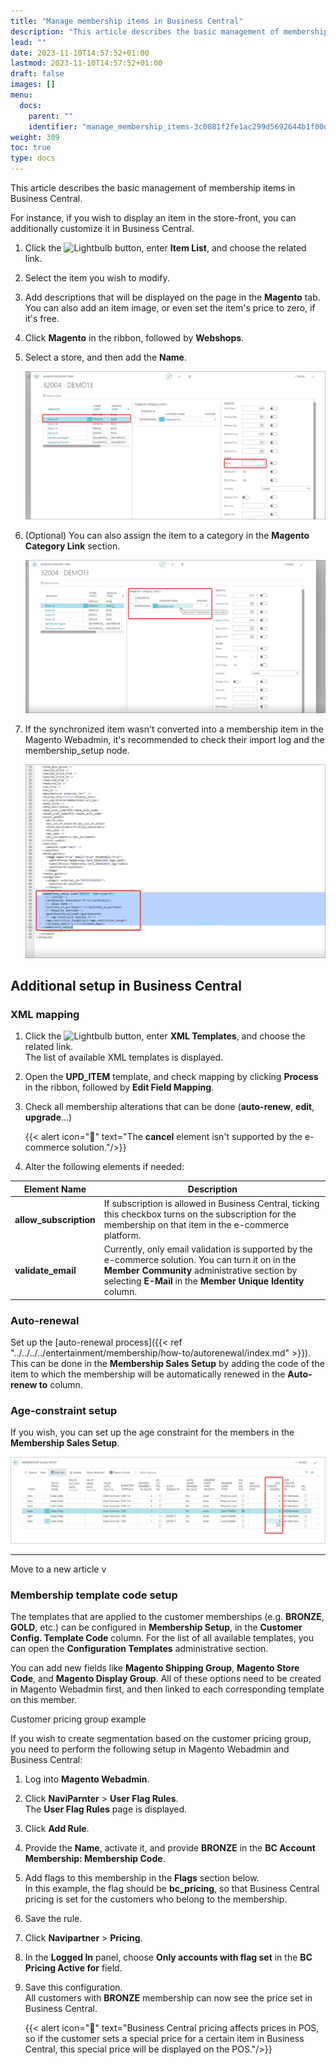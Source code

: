 ```yaml
---
title: "Manage membership items in Business Central"
description: "This article describes the basic management of membership items in Business Central."
lead: ""
date: 2023-11-10T14:57:52+01:00
lastmod: 2023-11-10T14:57:52+01:00
draft: false
images: []
menu:
  docs:
    parent: ""
    identifier: "manage_membership_items-3c0081f2fe1ac299d5692644b1f00d8a"
weight: 309
toc: true
type: docs
---
```


This article describes the basic management of membership items in Business Central.

For instance, if you wish to display an item in the store-front, you can additionally customize it in Business Central. 

1. Click the ![Lightbulb](Lightbulb_icon.PNG) button, enter **Item List**, and choose the related link.     
2. Select the item you wish to modify.
3. Add descriptions that will be displayed on the page in the **Magento** tab.       
   You can also add an item image, or even set the item's price to zero, if it's free.    
4. Click **Magento** in the ribbon, followed by **Webshops**.
5. Select a store, and then add the **Name**.
   
    ![translations](Images/translations.PNG)

6. (Optional) You can also assign the item to a category in the **Magento Category Link** section.

   ![assign_category](Images/assign_category.PNG)

7. If the synchronized item wasn't converted into a membership item in the Magento Webadmin, it's recommended to check their import log and the membership_setup node.

   ![membership_setup_node](Images/membership_setup_node.PNG)

## Additional setup in Business Central

### XML mapping

1. Click the ![Lightbulb](Lightbulb_icon.PNG) button, enter **XML Templates**, and choose the related link.       
   The list of available XML templates is displayed.
2. Open the **UPD_ITEM** template, and check mapping by clicking **Process** in the ribbon, followed by **Edit Field Mapping**.
3. Check all membership alterations that can be done (**auto-renew**, **edit**, **upgrade**...)     

      {{< alert icon="📝" text="The <b>cancel</b> element isn't supported by the e-commerce solution."/>}}

4. Alter the following elements if needed: 

| Element Name      | Description |
| ----------- | ----------- |
| **allow_subscription** | If subscription is allowed in Business Central, ticking this checkbox turns on the subscription for the membership on that item in the e-commerce platform. | 
| **validate_email** | Currently, only email validation is supported by the e-commerce solution. You can turn it on in the **Member Community** administrative section by selecting **E-Mail** in the **Member Unique Identity** column. | 

### Auto-renewal

Set up the [auto-renewal process]({{< ref "../../../../entertainment/membership/how-to/autorenewal/index.md" >}}).    
   This can be done in the **Membership Sales Setup** by adding the code of the item to which the membership will be automatically renewed in the **Auto-renew to** column.

### Age-constraint setup

If you wish, you can set up the age constraint for the members in the **Membership Sales Setup**.

   ![age_constraint](Images/age_constraint.PNG)

--------------------------------------------------

   Move to a new article v

### Membership template code setup

The templates that are applied to the customer memberships (e.g. **BRONZE**, **GOLD**, etc.) can be configured in **Membership Setup**, in the **Customer Config. Template Code** column. For the list of all available templates, you can open the **Configuration Templates** administrative section.

You can add new fields like **Magento Shipping Group**, **Magento Store Code**, and **Magento Display Group**. All of these options need to be created in Magento Webadmin first, and then linked to each corresponding template on this member. 

Customer pricing group example

If you wish to create segmentation based on the customer pricing group, you need to perform the following setup in Magento Webadmin and Business Central:

1. Log into **Magento Webadmin**.
2. Click **NaviParnter** > **User Flag Rules**.     
   The **User Flag Rules** page is displayed.
3. Click **Add Rule**.     
4. Provide the **Name**, activate it, and provide **BRONZE** in the **BC Account Membership: Membership Code**.
5. Add flags to this membership in the **Flags** section below.      
   In this example, the flag should be **bc_pricing**, so that Business Central pricing is set for the customers who belong to the membership.
6. Save the rule.
7. Click **Navipartner** > **Pricing**.
8. In the **Logged In** panel, choose **Only accounts with flag set** in the **BC Pricing Active for** field.
9. Save this configuration.     
    All customers with **BRONZE** membership can now see the price set in Business Central.

    {{< alert icon="📝" text="Business Central pricing affects prices in POS, so if the customer sets a special price for a certain item in Business Central, this special price will be displayed on the POS."/>}}